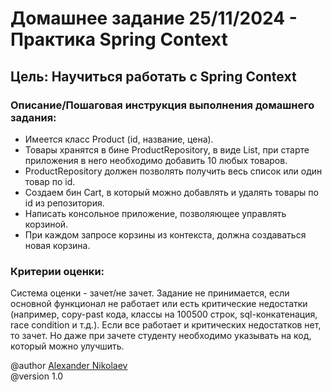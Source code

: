 # Домашнее задание 25/11/2024 - Практика Spring Context
## Цель: Научиться работать с Spring Context
### Описание/Пошаговая инструкция выполнения домашнего задания:
* Имеется класс Product (id, название, цена). 
* Товары хранятся в бине ProductRepository, в виде List, при старте приложения в него необходимо добавить 10 любых товаров. 
* ProductRepository должен позволять получить весь список или один товар по id. 
* Создаем бин Cart, в который можно добавлять и удалять товары по id из репозитория. 
* Написать консольное приложение, позволяющее управлять корзиной. 
* При каждом запросе корзины из контекста, должна создаваться новая корзина.
### Критерии оценки:
Система оценки - зачет/не зачет.
Задание не принимается, если основной функционал не работает или есть критические недостатки 
(например, copy-past кода, классы на 100500 строк, sql-конкатенация, race condition и т.д.).
Если все работает и критических недостатков нет, то зачет. 
Но даже при зачете студенту необходимо указывать на код, который можно улучшить.

@author [Alexander Nikolaev](https://github.com/AlexNika)\
@version 1.0
